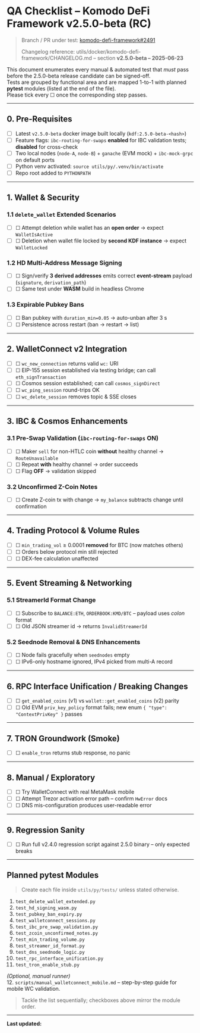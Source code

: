 # QA Checklist – Komodo DeFi Framework v2.5.0-beta (RC)

> Branch / PR under test: [komodo-defi-framework#2491](https://github.com/KomodoPlatform/komodo-defi-framework/pull/2491)
>
> Changelog reference: utils/docker/komodo-defi-framework/CHANGELOG.md – section **v2.5.0-beta – 2025-06-23**

This document enumerates every manual & automated test that *must* pass before the 2.5.0-beta release candidate can be signed-off.  
Tests are grouped by functional area and are mapped 1-to-1 with planned **pytest** modules (listed at the end of the file).  
Please tick every ☐ once the corresponding step passes.

---

## 0. Pre-Requisites

- [ ] Latest `v2.5.0-beta` docker image built locally (`kdf:2.5.0-beta-<hash>`)
- [ ] Feature flags: `ibc-routing-for-swaps` **enabled** for IBC validation tests; **disabled** for cross-check
- [ ] Two local nodes (`node-A`, `node-B`) + `ganache` (EVM mock) + `ibc-mock-grpc` on default ports
- [ ] Python venv activated: `source utils/py/.venv/bin/activate`
- [ ] Repo root added to `PYTHONPATH`

---

## 1. Wallet & Security

### 1.1 `delete_wallet` Extended Scenarios
- [ ] ☐ Attempt deletion while wallet has an **open order** → expect `WalletIsActive`
- [ ] ☐ Deletion when wallet file locked by **second KDF instance** → expect `WalletLocked`

### 1.2 HD Multi-Address Message Signing
- [ ] ☐ Sign/verify **3 derived addresses** emits correct **event-stream** payload (`signature`, `derivation_path`)
- [ ] ☐ Same test under **WASM** build in headless Chrome

### 1.3 Expirable Pubkey Bans
- [ ] ☐ Ban pubkey with `duration_min=0.05` → auto-unban after 3 s
- [ ] ☐ Persistence across restart (ban -> restart -> list)

---

## 2. WalletConnect v2 Integration

- [ ] ☐ `wc_new_connection` returns valid `wc:` URI
- [ ] ☐ EIP-155 session established via testing bridge; can call `eth_signTransaction`
- [ ] ☐ Cosmos session established; can call `cosmos_signDirect`
- [ ] ☐ `wc_ping_session` round-trips OK
- [ ] ☐ `wc_delete_session` removes topic & SSE closes

---

## 3. IBC & Cosmos Enhancements

### 3.1 Pre-Swap Validation (`ibc-routing-for-swaps` **ON**)
- [ ] ☐ Maker `sell` for non-HTLC coin **without** healthy channel → `RouteUnavailable`
- [ ] ☐ Repeat **with** healthy channel → order succeeds
- [ ] ☐ Flag **OFF** → validation skipped

### 3.2 Unconfirmed Z-Coin Notes
- [ ] ☐ Create Z-coin tx with change → `my_balance` subtracts change until confirmation

---

## 4. Trading Protocol & Volume Rules

- [ ] ☐ `min_trading_vol` ≥ 0.0001 **removed** for BTC (now matches others)
- [ ] ☐ Orders below protocol min still rejected
- [ ] ☐ DEX-fee calculation unaffected

---

## 5. Event Streaming & Networking

### 5.1 StreamerId Format Change
- [ ] ☐ Subscribe to `BALANCE:ETH`, `ORDERBOOK:KMD/BTC` – payload uses *colon* format
- [ ] ☐ Old JSON streamer id → returns `InvalidStreamerId`

### 5.2 Seednode Removal & DNS Enhancements
- [ ] ☐ Node fails gracefully when `seednodes` empty
- [ ] ☐ IPv6-only hostname ignored, IPv4 picked from multi-A record

---

## 6. RPC Interface Unification / Breaking Changes

- [ ] ☐ `get_enabled_coins` (v1) vs `wallet::get_enabled_coins` (v2) parity
- [ ] ☐ Old EVM `priv_key_policy` format fails; new enum `{ "type": "ContextPrivKey" }` passes

---

## 7. TRON Groundwork (Smoke)

- [ ] ☐ `enable_tron` returns stub response, no panic

---

## 8. Manual / Exploratory

- [ ] ☐ Try WalletConnect with real MetaMask mobile
- [ ] ☐ Attempt Trezor activation error path – confirm `HwError` docs
- [ ] ☐ DNS mis-configuration produces user-readable error

---

## 9. Regression Sanity

- [ ] ☐ Run full v2.4.0 regression script against 2.5.0 binary – only expected breaks

---

## Planned **pytest** Modules

> Create each file inside `utils/py/tests/` unless stated otherwise.

1. `test_delete_wallet_extended.py`
2. `test_hd_signing_wasm.py`
3. `test_pubkey_ban_expiry.py`
4. `test_walletconnect_sessions.py`
5. `test_ibc_pre_swap_validation.py`
6. `test_zcoin_unconfirmed_notes.py`
7. `test_min_trading_volume.py`
8. `test_streamer_id_format.py`
9. `test_dns_seednode_logic.py`
10. `test_rpc_interface_unification.py`
11. `test_tron_enable_stub.py`

*(Optional, manual runner)*  
12. `scripts/manual_walletconnect_mobile.md` – step-by-step guide for mobile WC validation.

> Tackle the list sequentially; checkboxes above mirror the module order.

---

**Last updated:** <!--STAMP--> 